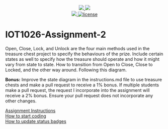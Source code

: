 <p align="center">
	<a href="https://github.com/a00269002/IOT1026-Assignment-2/actions/workflows/ci.yml">
    <img src="https://github.com/a00269002/IOT1026-Assignment-2/actions/workflows/ci.yml/badge.svg"/>
    </a>
	<a href="https://github.com/a00269002/IOT1026-Assignment-2/actions/workflows/formatting.yml">
    <img src="https://github.com/a00269002/IOT1026-Assignment-2/actions/workflows/formatting.yml/badge.svg"/>
	<br/>
    <a href="https://codecov.io/gh/a00269002/IOT1026-Assignment-2" > 
    <img src="https://codecov.io/gh/a00269002/IOT1026-Assignment-2/branch/main/graph/badge.svg?token=JS0857X5JD"/>
	<img title="MIT License" alt="license" src="https://img.shields.io/badge/license-MIT-informational?style=flat-square">		
    </a>
</p>

# IOT1026-Assignment-2

Open, Close, Lock, and Unlock are the four main methods used in the treasure chest project to specify the behaviours of the prize. Include certain states as well to specify how the treasure should operate and how it might vary from state to state. How to transition from Open to Close, Close to Locked, and the other way around. Following this diagram.

**Bonus:** Improve the state diagram in the instructions.md file to use treasure chests and make a pull request to receive a 1% bonus. If multiple students make a pull request, the request I incorporate into the assignment will receive a 2% bonus. Ensure your pull request does not incorporate any other changes.

[Assignment Instructions](docs/instructions.md)  
[How to start coding](docs/how-to-use.md)  
[How to update status badges](docs/how-to-update-badges.md)
